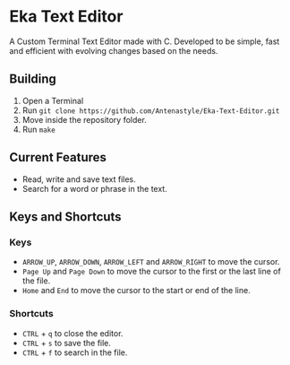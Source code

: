 # Eka Text Editor
 A Custom Terminal Text Editor made with C. Developed to be simple, fast and efficient with evolving changes based on the needs.

## Building
1. Open a Terminal 
2. Run `git clone https://github.com/Antenastyle/Eka-Text-Editor.git`
3. Move inside the repository folder.
4. Run `make`

## Current Features
- Read, write and save text files.
- Search for a word or phrase in the text.

## Keys and Shortcuts
### Keys
- `ARROW_UP`, `ARROW_DOWN`, `ARROW_LEFT` and `ARROW_RIGHT` to move the cursor.
- `Page Up` and `Page Down` to move the cursor to the first or the last line of the file.
- `Home` and `End` to move the cursor to the start or end of the line.

### Shortcuts
- `CTRL` + `q` to close the editor.
- `CTRL` + `s` to save the file.
- `CTRL` + `f` to search in the file.